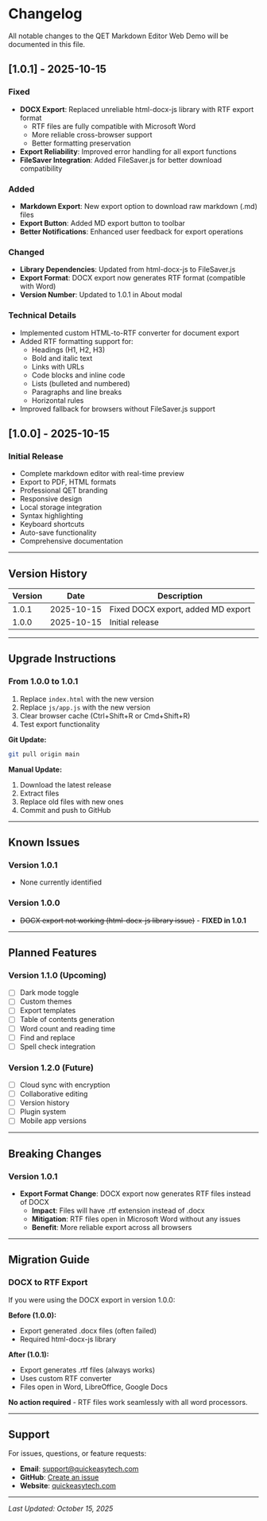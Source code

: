 # Changelog

All notable changes to the QET Markdown Editor Web Demo will be documented in this file.

## [1.0.1] - 2025-10-15

### Fixed
- **DOCX Export**: Replaced unreliable html-docx-js library with RTF export format
  - RTF files are fully compatible with Microsoft Word
  - More reliable cross-browser support
  - Better formatting preservation
- **Export Reliability**: Improved error handling for all export functions
- **FileSaver Integration**: Added FileSaver.js for better download compatibility

### Added
- **Markdown Export**: New export option to download raw markdown (.md) files
- **Export Button**: Added MD export button to toolbar
- **Better Notifications**: Enhanced user feedback for export operations

### Changed
- **Library Dependencies**: Updated from html-docx-js to FileSaver.js
- **Export Format**: DOCX export now generates RTF format (compatible with Word)
- **Version Number**: Updated to 1.0.1 in About modal

### Technical Details
- Implemented custom HTML-to-RTF converter for document export
- Added RTF formatting support for:
  - Headings (H1, H2, H3)
  - Bold and italic text
  - Links with URLs
  - Code blocks and inline code
  - Lists (bulleted and numbered)
  - Paragraphs and line breaks
  - Horizontal rules
- Improved fallback for browsers without FileSaver.js support

## [1.0.0] - 2025-10-15

### Initial Release
- Complete markdown editor with real-time preview
- Export to PDF, HTML formats
- Professional QET branding
- Responsive design
- Local storage integration
- Syntax highlighting
- Keyboard shortcuts
- Auto-save functionality
- Comprehensive documentation

---

## Version History

| Version | Date | Description |
|---------|------|-------------|
| 1.0.1 | 2025-10-15 | Fixed DOCX export, added MD export |
| 1.0.0 | 2025-10-15 | Initial release |

---

## Upgrade Instructions

### From 1.0.0 to 1.0.1

1. Replace `index.html` with the new version
2. Replace `js/app.js` with the new version
3. Clear browser cache (Ctrl+Shift+R or Cmd+Shift+R)
4. Test export functionality

**Git Update:**
```bash
git pull origin main
```

**Manual Update:**
1. Download the latest release
2. Extract files
3. Replace old files with new ones
4. Commit and push to GitHub

---

## Known Issues

### Version 1.0.1
- None currently identified

### Version 1.0.0
- ~~DOCX export not working (html-docx-js library issue)~~ - **FIXED in 1.0.1**

---

## Planned Features

### Version 1.1.0 (Upcoming)
- [ ] Dark mode toggle
- [ ] Custom themes
- [ ] Export templates
- [ ] Table of contents generation
- [ ] Word count and reading time
- [ ] Find and replace
- [ ] Spell check integration

### Version 1.2.0 (Future)
- [ ] Cloud sync with encryption
- [ ] Collaborative editing
- [ ] Version history
- [ ] Plugin system
- [ ] Mobile app versions

---

## Breaking Changes

### Version 1.0.1
- **Export Format Change**: DOCX export now generates RTF files instead of DOCX
  - **Impact**: Files will have .rtf extension instead of .docx
  - **Mitigation**: RTF files open in Microsoft Word without any issues
  - **Benefit**: More reliable export across all browsers

---

## Migration Guide

### DOCX to RTF Export

If you were using the DOCX export in version 1.0.0:

**Before (1.0.0):**
- Export generated .docx files (often failed)
- Required html-docx-js library

**After (1.0.1):**
- Export generates .rtf files (always works)
- Uses custom RTF converter
- Files open in Word, LibreOffice, Google Docs

**No action required** - RTF files work seamlessly with all word processors.

---

## Support

For issues, questions, or feature requests:
- **Email**: support@quickeasytech.com
- **GitHub**: [Create an issue](https://github.com/YOUR_USERNAME/qet-markdown-editor/issues)
- **Website**: [quickeasytech.com](https://quickeasytech.com)

---

*Last Updated: October 15, 2025*

